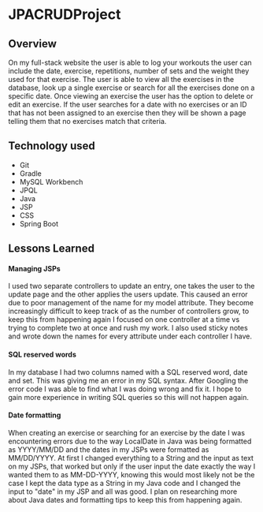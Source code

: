 # JPACRUDProject

## Overview
On my full-stack website the user is able to log your workouts the user can include the date, exercise, repetitions, number of sets and the weight they used for that exercise. The user is able to view all the exercises in the database, look up a single exercise or search for all the exercises done on a specific date. Once viewing an exercise the user has the option to delete or edit an exercise. If the user searches for a date with no exercises or an ID that has not been assigned to an exercise then they will be shown a page telling them that no exercises match that criteria.
## Technology used
* Git
* Gradle
* MySQL Workbench
* JPQL
* Java
* JSP
* CSS
* Spring Boot
## Lessons Learned
#### Managing JSPs
I used two separate controllers to update an entry, one takes the user to the update page and the other applies the users update. This caused an error due to poor management of the name for my model attribute. They become increasingly difficult to keep track of as the number of controllers grow, to keep this from happening again I focused on one controller at a time vs trying to complete two at once and rush my work. I also used sticky notes and wrote down the names for every attribute under each controller I have.
#### SQL reserved words
In my database I had two columns named with a SQL reserved word, date and set. This was giving me an error in my SQL syntax. After Googling the error code I was able to find what I was doing wrong and fix it. I hope to gain more experience in writing SQL queries so this will not happen again.
#### Date formatting
When creating an exercise or searching for an exercise by the date I was encountering errors due to the way LocalDate in Java was being formatted as YYYY/MM/DD and the dates in my JSPs were formatted as MM/DD/YYYY. At first I changed everything to a String and the input as text on my JSPs, that worked but only if the user input the date exactly the way I wanted them to as MM-DD-YYYY, knowing this would most likely not be the case I kept the data type as a String in my Java code and I changed the input to "date" in my JSP and all was good. I plan on researching more about Java dates and formatting tips to keep this from happening again.
